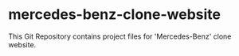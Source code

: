 # mercedes-benz-clone-website
This Git Repository contains project files for 'Mercedes-Benz' clone website.
